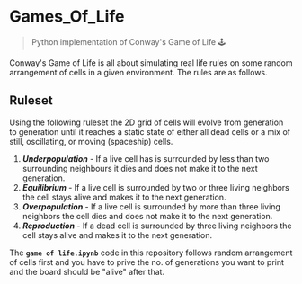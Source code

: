 # Games_Of_Life

> Python implementation of Conway's Game of Life 🕹️

Conway's Game of Life is all about simulating real life rules on some random arrangement of cells in a given environment. The rules are as follows.
## Ruleset

Using the following ruleset the 2D grid of cells will evolve from generation to generation until it reaches a static state of either all dead cells or a mix of still, oscillating, or moving (spaceship) cells.

1. _**Underpopulation**_ - If a live cell has is surrounded by less than two surrounding neighbours it dies and does not make it to the next generation.
2. _**Equilibrium**_ - If a live cell is surrounded by two or three living neighbors the cell stays alive and makes it to the next generation.
3. _**Overpopulation**_ - If a live cell is surrounded by more than three living neighbors the cell dies and does not make it to the next generation.
4. _**Reproduction**_ - If a dead cell is surrounded by three living neighbors the cell stays alive and makes it to the next generation.

The **`game of life.ipynb`** code in this repository follows random arrangement of cells first and you have to prive the no. of generations you  want to print and the board should be "alive" after that.
